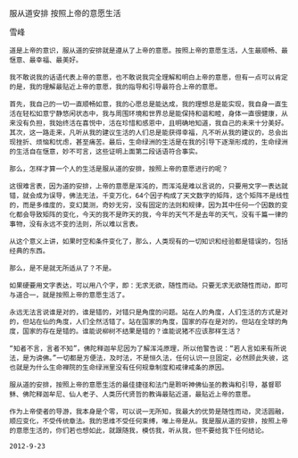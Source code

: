 服从道安排 按照上帝的意愿生活

雪峰


    道是上帝的意识，服从道的安排就是遵从了上帝的意愿。按照上帝的意愿生活，人生最顺畅、最惬意、最幸福、最美好。

    我不敢说我的话语代表上帝的意愿，也不敢说我完全理解和明白上帝的意愿，但有一点可以肯定的是，我的理解最贴近上帝的意愿，我的指导和引导最符合上帝的意愿。

    首先，我自己的一切一直顺畅如意，我的心愿总是能达成，我的理想总是能实现，我自身一直生活在轻松如意宁静悠闲状态中，我与周围环境和世界总是能保持和谐和睦，身体一直很健康，从来没有负担，我始终活在喜悦中，活在珍惜和感恩中，且明确地知道，我自己的未来十分美好。其次，这一路走来，凡听从我的建议生活的人们总是能获得幸福，凡不听从我的建议的，总会出现挫折、烦恼和忧虑，甚至痛苦。最后，生命绿洲的生活是在我的引导下逐渐形成的，生命绿洲的生活自在惬意，妙不可言，这些证明上面第二段话语符合事实。

    那么，怎样才算一个人的生活是服从道的安排，按照上帝的意愿进行的呢？

    这很难言表，因为道的安排，上帝的意愿是浑沌的，而浑沌是难以言说的，只要用文字一表达就错，就会成为误导，佛法无法，千变万化，64个因子构成了天文数字的矩阵，这个矩阵不是线性的，而是多维度的，变幻莫测，奇妙无穷，没有固定的法则和规律，因为其中任何一个因数的变化都会导致矩阵的变化，今天的我不是昨天的我，今年的天气不是去年的天气，没有千篇一律的事物，没有永远不变的法则，所以难以言表。

    从这个意义上讲，如果时空和条件变化了，那么，人类现有的一切知识和经验都是错误的，包括经典的东西。

    那么，是不是就无所适从了？不是。

    如果硬要用文字表达，可以用八个字，即：无求无欲，随性而动。只要无求无欲随性而动，即可与道合一，就是按照上帝的意愿生活了。

    永远无法言说谁是对的，谁是错的，对错只是角度的问题。站在人的角度，人们生活的方式是对的，但站在仙的角度，人们全然活错了。站在国家的角度，国家的存在是对的，但站在全球的角度，国家的存在是错的。谁能说柳树不结果是错的？谁能说猪不应该那样生活？

    “知者不言，言者不知”，佛陀释迦牟尼因为了解浑沌原理，所以他警告说：“若人言如来有所说法，是为谤佛。”一切都是方便法，及时法，不是恒久法，任何认识一旦固定，必然顾此失彼，这也就是为什么生命禅院的生命绿洲里没有任何规章制度和戒律戒条的原因。

    服从道的安排，按照上帝的意愿生活的最佳捷径和法门是聆听神佛仙圣的教诲和引导，基督耶稣、佛陀释迦牟尼、仙人老子、人类历代贤哲的教诲最贴近道，最贴近上帝的意愿。

    作为上帝使者的导游，我本身是个零，可以说一无所知，我最大的优势是随性而动，灵活圆融，顺应变化，不受传统章法。我的思维不受任何束缚，唯上帝是从。我是服从道的安排，按照上帝的意愿生活的，你们若也想如此，就跟随我，模仿我，听从我，但不要给我下任何结论。

    2012-9-23



